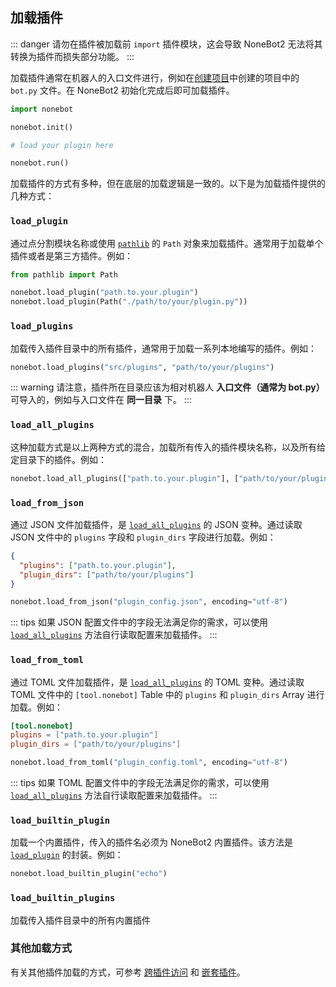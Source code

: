 ## 加载插件

::: danger
请勿在插件被加载前 `import` 插件模块，这会导致 NoneBot2 无法将其转换为插件而损失部分功能。
:::

加载插件通常在机器人的入口文件进行，例如在[创建项目](<!-- TODO: 补充链接 -->)中创建的项目中的 `bot.py` 文件。在 NoneBot2 初始化完成后即可加载插件。

```python title=bot.py {5}
import nonebot

nonebot.init()

# load your plugin here

nonebot.run()
```

加载插件的方式有多种，但在底层的加载逻辑是一致的。以下是为加载插件提供的几种方式：

### `load_plugin`

通过点分割模块名称或使用 [`pathlib`](https://docs.python.org/zh-cn/3.8/library/pathlib.html) 的 `Path` 对象来加载插件。通常用于加载单个插件或者是第三方插件。例如：

```python
from pathlib import Path

nonebot.load_plugin("path.to.your.plugin")
nonebot.load_plugin(Path("./path/to/your/plugin.py"))
```

### `load_plugins`

加载传入插件目录中的所有插件，通常用于加载一系列本地编写的插件。例如：

```python
nonebot.load_plugins("src/plugins", "path/to/your/plugins")
```

::: warning
请注意，插件所在目录应该为相对机器人 **入口文件（通常为 bot.py）** 可导入的，例如与入口文件在 **同一目录** 下。
:::

### `load_all_plugins`

这种加载方式是以上两种方式的混合，加载所有传入的插件模块名称，以及所有给定目录下的插件。例如：

```python
nonebot.load_all_plugins(["path.to.your.plugin"], ["path/to/your/plugins"])
```

### `load_from_json`

通过 JSON 文件加载插件，是 [`load_all_plugins`](#load_all_plugins) 的 JSON 变种。通过读取 JSON 文件中的 `plugins` 字段和 `plugin_dirs` 字段进行加载。例如：

```json title=plugin_config.json
{
  "plugins": ["path.to.your.plugin"],
  "plugin_dirs": ["path/to/your/plugins"]
}
```

```python
nonebot.load_from_json("plugin_config.json", encoding="utf-8")
```

::: tips
如果 JSON 配置文件中的字段无法满足你的需求，可以使用 [`load_all_plugins`](#load_all_plugins) 方法自行读取配置来加载插件。
:::

### `load_from_toml`

通过 TOML 文件加载插件，是 [`load_all_plugins`](#load_all_plugins) 的 TOML 变种。通过读取 TOML 文件中的 `[tool.nonebot]` Table 中的 `plugins` 和 `plugin_dirs` Array 进行加载。例如：

```toml title=plugin_config.toml
[tool.nonebot]
plugins = ["path.to.your.plugin"]
plugin_dirs = ["path/to/your/plugins"]
```

```python
nonebot.load_from_toml("plugin_config.toml", encoding="utf-8")
```

::: tips
如果 TOML 配置文件中的字段无法满足你的需求，可以使用 [`load_all_plugins`](#load_all_plugins) 方法自行读取配置来加载插件。
:::

### `load_builtin_plugin`

加载一个内置插件，传入的插件名必须为 NoneBot2 内置插件。该方法是 [`load_plugin`](#load_plugin) 的封装。例如：

```python
nonebot.load_builtin_plugin("echo")
```

### `load_builtin_plugins`

加载传入插件目录中的所有内置插件

### 其他加载方式

有关其他插件加载的方式，可参考 [跨插件访问](../插件开发（高级）/跨插件访问.md) 和 [嵌套插件](../插件开发（高级）/嵌套插件.md)。
